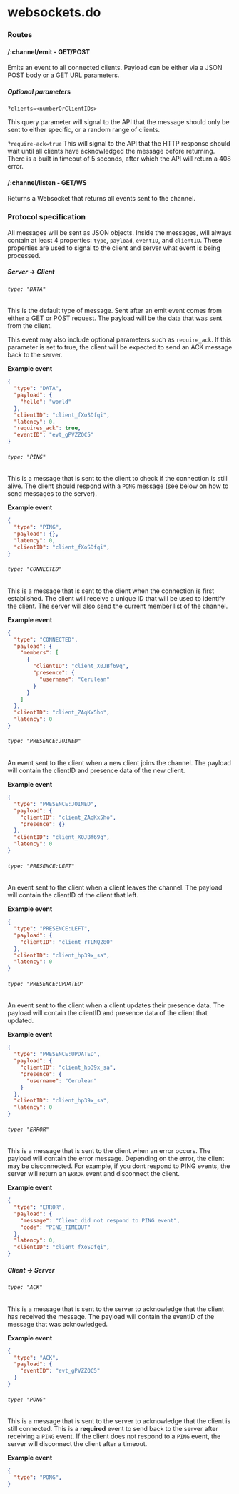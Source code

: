 # websockets.do

### Routes
#### /:channel/emit - GET/POST
Emits an event to all connected clients. Payload can be either via a JSON POST body or a GET URL parameters.

##### Optional parameters
`?clients=<numberOrClientIDs>`

This query parameter will signal to the API that the message should only be sent to either specific, or a random range of clients.

`?require-ack=true`
This will signal to the API that the HTTP response should wait until all clients have acknowledged the message before returning. There is a built in timeout of 5 seconds, after which the API will return a 408 error.

#### /:channel/listen - GET/WS
Returns a Websocket that returns all events sent to the channel.

### Protocol specification

All messages will be sent as JSON objects. Inside the messages, will always contain at least 4 properties: `type`, `payload`, `eventID`, and `clientID`. These properties are used to signal to the client and server what event is being processed.

##### Server -> Client
###### `type: "DATA"`
This is the default type of message. Sent after an emit event comes from either a GET or POST request. The payload will be the data that was sent from the client.

This event may also include optional parameters such as `require_ack`. If this parameter is set to true, the client will be expected to send an ACK message back to the server.

**Example event**
```json
{
  "type": "DATA",
  "payload": {
    "hello": "world"
  },
  "clientID": "client_fXoSDfqi",
  "latency": 0,
  "requires_ack": true,
  "eventID": "evt_gPVZZQC5"
}
```

###### `type: "PING"`
This is a message that is sent to the client to check if the connection is still alive. The client should respond with a `PONG` message (see below on how to send messages to the server).

**Example event**
```json
{
  "type": "PING",
  "payload": {},
  "latency": 0,
  "clientID": "client_fXoSDfqi",
}
```

###### `type: "CONNECTED"`
This is a message that is sent to the client when the connection is first established. The client will receive a unique ID that will be used to identify the client. The server will also send the current member list of the channel.

**Example event**
```json
{
  "type": "CONNECTED",
  "payload": {
    "members": [
      {
        "clientID": "client_X0JBf69q",
        "presence": {
          "username": "Cerulean"
        }
      }
    ]
  },
  "clientID": "client_ZAqKx5ho",
  "latency": 0
}
```

###### `type: "PRESENCE:JOINED"`
An event sent to the client when a new client joins the channel. The payload will contain the clientID and presence data of the new client.

**Example event**
```json
{
  "type": "PRESENCE:JOINED",
  "payload": {
    "clientID": "client_ZAqKx5ho",
    "presence": {}
  },
  "clientID": "client_X0JBf69q",
  "latency": 0
}
```

###### `type: "PRESENCE:LEFT"`
An event sent to the client when a client leaves the channel. The payload will contain the clientID of the client that left.

**Example event**
```json
{
  "type": "PRESENCE:LEFT",
  "payload": {
    "clientID": "client_rTLNQ28O"
  },
  "clientID": "client_hp39x_sa",
  "latency": 0
}
```

###### `type: "PRESENCE:UPDATED"`
An event sent to the client when a client updates their presence data. The payload will contain the clientID and presence data of the client that updated.

**Example event**
```json
{
  "type": "PRESENCE:UPDATED",
  "payload": {
    "clientID": "client_hp39x_sa",
    "presence": {
      "username": "Cerulean"
    }
  },
  "clientID": "client_hp39x_sa",
  "latency": 0
}
```

###### `type: "ERROR"`
This is a message that is sent to the client when an error occurs. The payload will contain the error message. Depending on the error, the client may be disconnected. For example, if you dont respond to PING events, the server will return an `ERROR` event and disconnect the client.

**Example event**
```json
{
  "type": "ERROR",
  "payload": {
	"message": "Client did not respond to PING event",
	"code": "PING_TIMEOUT"
  },
  "latency": 0,
  "clientID": "client_fXoSDfqi",
}
```

##### Client -> Server
###### `type: "ACK"`
This is a message that is sent to the server to acknowledge that the client has received the message. The payload will contain the eventID of the message that was acknowledged.

**Example event**
```json
{
  "type": "ACK",
  "payload": {
	"eventID": "evt_gPVZZQC5"
  }
}
```

###### `type: "PONG"`
This is a message that is sent to the server to acknowledge that the client is still connected. This is a **required** event to send back to the server after receiving a `PING` event. If the client does not respond to a `PING` event, the server will disconnect the client after a timeout.

**Example event**
```json
{
  "type": "PONG",
}
```
